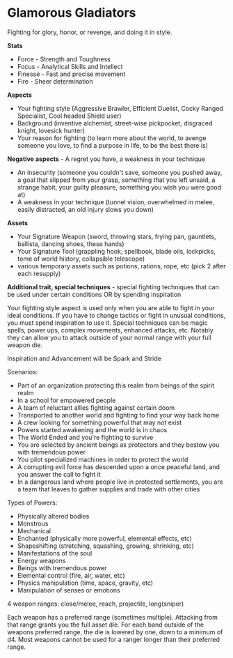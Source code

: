 # Glamorous Gladiators

Fighting for glory, honor, or revenge, and doing it in style.

**Stats** 
- Force - Strength and Toughness
- Focus - Analytical Skills and Intellect
- Finesse - Fast and precise movement
- Fire - Sheer determination

**Aspects** 
- Your fighting style (Aggressive Brawler, Efficient Duelist, Cocky Ranged Specialist, Cool headed Shield user)
- Background (inventive alchemist, street-wise pickpocket, disgraced knight, lovesick hunter)
- Your reason for fighting (to learn more about the world, to avenge someone you love, to find a purpose in life, to be the best there is)

**Negative aspects** - A regret you have, a weakness in your technique
- An insecurity (someone you couldn't save, someone you pushed away, a goal that slipped from your grasp, something that you left unsaid, a strange habit, your guilty pleasure, something you wish you were good at)
- A weakness in your technique (tunnel vision, overwhelmed in melee, easily distracted, an old injury slows you down)

**Assets** 
- Your Signature Weapon (sword, throwing stars, frying pan, gauntlets, ballista, dancing shoes, these hands)
- Your Signature Tool (grappling hook, spellbook, blade oils, lockpicks, tome of world history, collapsible telescope)
- various temporary assets such as potions, rations, rope, etc (pick 2 after each resupply)

**Additional trait, special techniques** - special fighting techniques that can be used under certain conditions OR by spending inspiration

Your fighting style aspect is used only when you are able to fight in your ideal conditions. If you have to change tactics or fight in unusual conditions, you must spend inspiration to use it. Special techniques can be magic spells, power ups, complex movements, enhanced attacks, etc. Notably they can allow you to attack outside of your normal range with your full weapon die.

Inspiration and Advancement will be Spark and Stride

Scenarios:
- Part of an organization protecting this realm from beings of the spirit realm
- In a school for empowered people
- A team of reluctant allies fighting against certain doom
- Transported to another world and fighting to find your way back home
- A crew looking for something powerful that may not exist 
- Powers started awakening and the world is in chaos
- The World Ended and you're fighting to survive
- You are selected by ancient beings as protectors and they bestow you with tremendous power
- You pilot specialized machines in order to protect the world 
- A corrupting evil force has descended upon a once peaceful land, and you answer the call to fight it
- In a dangerous land where people live in protected settlements, you are a team that leaves to gather supplies and trade with other cities

Types of Powers:
- Physically altered bodies
 - Monstrous
 - Mechanical
 - Enchanted (physically more powerful, elemental effects, etc)
 - Shapeshifting (stretching, squashing, growing, shrinking, etc)
- Manifestations of the soul
 - Energy weapons
 - Beings with tremendous power
- Elemental control (fire, air, water, etc)
- Physics manipulation (time, space, gravity, etc)
- Manipulation of senses or emotions 

4 weapon ranges: close/melee, reach, projectile, long(sniper)

Each weapon has a preferred range (sometimes multiple). Attacking from that range grants you the full asset die. For each band outside of the weapons preferred range, the die is lowered by one, down to a minimum of d4. Most weapons cannot be used for a ranger longer than their preferred range.
